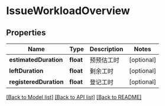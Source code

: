 # IssueWorkloadOverview

## Properties
Name | Type | Description | Notes
------------ | ------------- | ------------- | -------------
**estimatedDuration** | **float** | 预预估工时 | [optional] 
**leftDuration** | **float** | 剩余工时 | [optional] 
**registeredDuration** | **float** | 登记工时 | [optional] 

[[Back to Model list]](../../README.md#documentation-for-models) [[Back to API list]](../../README.md#documentation-for-api-endpoints) [[Back to README]](../../README.md)


